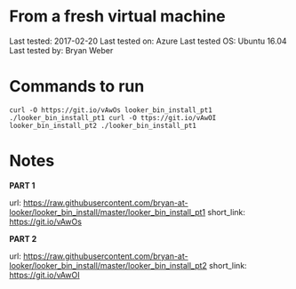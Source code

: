 # From a fresh virtual machine

Last tested: 2017-02-20
Last tested on: Azure
Last tested OS: Ubuntu 16.04
Last tested by: Bryan Weber

# Commands to run

`
curl -O https://git.io/vAwOs looker_bin_install_pt1
./looker_bin_install_pt1
curl -O ttps://git.io/vAwOI looker_bin_install_pt2
./looker_bin_install_pt1
`

# Notes

**PART 1**

url: https://raw.githubusercontent.com/bryan-at-looker/looker_bin_install/master/looker_bin_install_pt1
short_link: https://git.io/vAwOs

**PART 2**

url: https://raw.githubusercontent.com/bryan-at-looker/looker_bin_install/master/looker_bin_install_pt2
short_link: https://git.io/vAwOI
